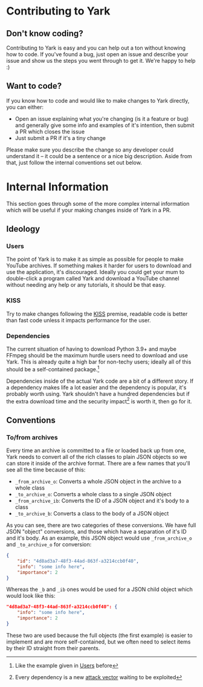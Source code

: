 # Contributing to Yark

## Don't know coding?

Contributing to Yark is easy and you can help out a ton without knowing how to code. If you've found a bug, just open an issue and describe your issue and show us the steps you went through to get it. We're happy to help :)

## Want to code?

If you know how to code and would like to make changes to Yark directly, you can either:

-  Open an issue explaining what you're changing (is it a feature or bug) and generally give some info and examples of it's intention, then submit a PR which closes the issue
-  Just submit a PR if it's a tiny change

Please make sure you describe the change so any developer could understand it – it could be a sentence or a nice big description. Aside from that, just follow the internal conventions set out below.

# Internal Information

This section goes through some of the more complex internal information which will be useful if your making changes inside of Yark in a PR.

## Ideology

### Users

The point of Yark is to make it as simple as possible for people to make YouTube archives. If something makes it harder for users to download and use the application, it's discouraged. Ideally you could get your mum to double-click a program called Yark and download a YouTube channel without needing any help or any tutorials, it should be that easy.

### KISS

Try to make changes following the [KISS](https://en.wikipedia.org/wiki/KISS_principle) premise, readable code is better than fast code unless it impacts performance for the user.

### Dependencies

The current situation of having to download Python 3.9+ and maybe FFmpeg should be the maximum hurdle users need to download and use Yark. This is already quite a high bar for non-techy users; ideally all of this should be a self-contained package.[^selfc]

Dependencies inside of the actual Yark code are a bit of a different story. If a dependency makes life a lot easier and the dependency is popular, it's probably worth using. Yark shouldn't have a hundred dependencies but if the extra download time and the security impact[^depsec] is worth it, then go for it.

[^selfc]: Like the example given in [Users](#users) before

[^depsec]: Every dependency is a new [attack vector](https://en.wikipedia.org/wiki/Attack_vector) waiting to be exploited

## Conventions

### To/from archives

Every time an archive is committed to a file or loaded back up from one, Yark needs to convert all of the rich classes to plain JSON objects so we can store it inside of the archive format. There are a few names that you'll see all the time because of this:

- `_from_archive_o`: Converts a whole JSON object in the archive to a whole class
- `_to_archive_o`: Converts a whole class to a single JSON object
- `_from_archive_ib`: Converts the ID of a JSON object and it's body to a class
- `_to_archive_b`: Converts a class to the body of a JSON object

As you can see, there are two categories of these conversions. We have full JSON "object" conversions, and those which have a separation of it's ID and it's body. As an example, this JSON object would use `_from_archive_o` and `_to_archive_o` for conversion:

```json
{
    "id": "4d8ad3a7-48f3-44ad-863f-a3214ccb0f40",
    "info": "some info here",
    "importance": 2
}
```

Whereas the `_b` and `_ib` ones would be used for a JSON child object which would look like this:

```json
"4d8ad3a7-48f3-44ad-863f-a3214ccb0f40": {
    "info": "some info here",
    "importance": 2
}
```

These two are used because the full objects (the first example) is easier to implement and are more self-contained, but we often need to select items by their ID straight from their parents.
